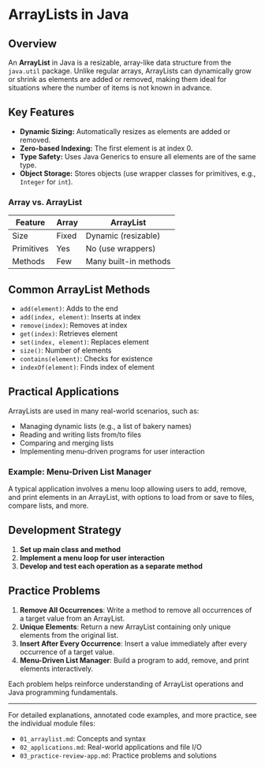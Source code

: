 # ArrayLists in Java

## Overview
An **ArrayList** in Java is a resizable, array-like data structure from the `java.util` package. Unlike regular arrays, ArrayLists can dynamically grow or shrink as elements are added or removed, making them ideal for situations where the number of items is not known in advance.

## Key Features
- **Dynamic Sizing:** Automatically resizes as elements are added or removed.
- **Zero-based Indexing:** The first element is at index 0.
- **Type Safety:** Uses Java Generics to ensure all elements are of the same type.
- **Object Storage:** Stores objects (use wrapper classes for primitives, e.g., `Integer` for `int`).

### Array vs. ArrayList
| Feature         | Array                | ArrayList                |
|----------------|----------------------|--------------------------|
| Size           | Fixed                | Dynamic (resizable)      |
| Primitives     | Yes                  | No (use wrappers)        |
| Methods        | Few                  | Many built-in methods    |

## Common ArrayList Methods
- `add(element)`: Adds to the end
- `add(index, element)`: Inserts at index
- `remove(index)`: Removes at index
- `get(index)`: Retrieves element
- `set(index, element)`: Replaces element
- `size()`: Number of elements
- `contains(element)`: Checks for existence
- `indexOf(element)`: Finds index of element

## Practical Applications
ArrayLists are used in many real-world scenarios, such as:
- Managing dynamic lists (e.g., a list of bakery names)
- Reading and writing lists from/to files
- Comparing and merging lists
- Implementing menu-driven programs for user interaction

### Example: Menu-Driven List Manager
A typical application involves a menu loop allowing users to add, remove, and print elements in an ArrayList, with options to load from or save to files, compare lists, and more.

## Development Strategy
1. **Set up main class and method**
2. **Implement a menu loop for user interaction**
3. **Develop and test each operation as a separate method**

## Practice Problems
1. **Remove All Occurrences**: Write a method to remove all occurrences of a target value from an ArrayList.
2. **Unique Elements**: Return a new ArrayList containing only unique elements from the original list.
3. **Insert After Every Occurrence**: Insert a value immediately after every occurrence of a target value.
4. **Menu-Driven List Manager**: Build a program to add, remove, and print elements interactively.

Each problem helps reinforce understanding of ArrayList operations and Java programming fundamentals.

---

For detailed explanations, annotated code examples, and more practice, see the individual module files:
- `01_arraylist.md`: Concepts and syntax
- `02_applications.md`: Real-world applications and file I/O
- `03_practice-review-app.md`: Practice problems and solutions 